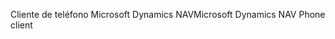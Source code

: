 <span data-ttu-id="32a7a-101">Cliente de teléfono Microsoft Dynamics NAV</span><span class="sxs-lookup"><span data-stu-id="32a7a-101">Microsoft Dynamics NAV Phone client</span></span>